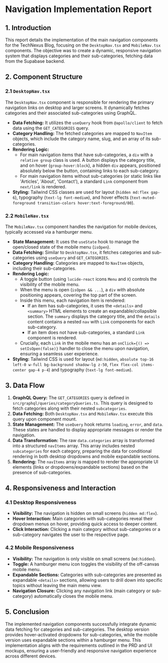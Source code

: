# Navigation Implementation Report

## 1. Introduction

This report details the implementation of the main navigation components for the TechNexus Blog, focusing on the `DesktopNav.tsx` and `MobileNav.tsx` components. The objective was to create a dynamic, responsive navigation system that displays categories and their sub-categories, fetching data from the Supabase backend.

## 2. Component Structure

### 2.1 `DesktopNav.tsx`

The `DesktopNav.tsx` component is responsible for rendering the primary navigation links on desktop and larger screens. It dynamically fetches categories and their associated sub-categories using GraphQL.

- **Data Fetching:** It utilizes the `useQuery` hook from `@apollo/client` to fetch data using the `GET_CATEGORIES` query.
- **Category Handling:** The fetched categories are mapped to `NavItem` objects, which include the category name, slug, and an array of its sub-categories.
- **Rendering Logic:**
  - For main navigation items that have sub-categories, a `div` with a `relative group` class is used. A button displays the category title, and on hover (`group-hover:block`), a hidden `div` appears, positioned absolutely below the button, containing links to each sub-category.
  - For main navigation items without sub-categories (or static links like 'Articles', 'About', 'Contact'), a standard `Link` component from `next/link` is rendered.
- **Styling:** Tailwind CSS classes are used for layout (`hidden md:flex gap-6`), typography (`text-lg font-medium`), and hover effects (`text-muted-foreground transition-colors hover:text-foreground/80`).

### 2.2 `MobileNav.tsx`

The `MobileNav.tsx` component handles the navigation for mobile devices, typically accessed via a hamburger menu.

- **State Management:** It uses the `useState` hook to manage the open/closed state of the mobile menu (`isOpen`).
- **Data Fetching:** Similar to `DesktopNav.tsx`, it fetches categories and sub-categories using `useQuery` and `GET_CATEGORIES`.
- **Category Handling:** Categories are mapped to `NavItem` objects, including their sub-categories.
- **Rendering Logic:**
  - A toggle button (using `lucide-react` icons `Menu` and `X`) controls the visibility of the mobile menu.
  - When the menu is open (`isOpen && ...`), a `div` with absolute positioning appears, covering the top part of the screen.
  - Inside this menu, each navigation item is rendered:
    - If an item has sub-categories, it uses the `<details>` and `<summary>` HTML elements to create an expandable/collapsible section. The `summary` displays the category title, and the `details` content contains a nested `nav` with `Link` components for each sub-category.
    - If an item does not have sub-categories, a standard `Link` component is rendered.
  - Crucially, each `Link` in the mobile menu has an `onClick={() => setIsOpen(false)}` handler to close the menu upon navigation, ensuring a seamless user experience.
- **Styling:** Tailwind CSS is used for layout (`md:hidden`, `absolute top-16 left-0 w-full bg-background shadow-lg z-50`, `flex flex-col items-center gap-4 p-4`) and typography (`text-lg font-medium`).

## 3. Data Flow

1. **GraphQL Query:** The `GET_CATEGORIES` query is defined in `src/graphql/queries/categoryQueries.ts`. This query is designed to fetch categories along with their nested `subcategories`.
2. **Data Fetching:** Both `DesktopNav.tsx` and `MobileNav.tsx` execute this query upon component mount.
3. **State Management:** The `useQuery` hook returns `loading`, `error`, and `data`. These states are handled to display appropriate messages or render the navigation.
4. **Data Transformation:** The raw `data.categories` array is transformed into a structured `navItems` array. This array includes nested `subcategories` for each category, preparing the data for conditional rendering in both desktop dropdowns and mobile expandable sections.
5. **Rendering:** The `navItems` array is mapped to render the appropriate UI elements (links or dropdowns/expandable sections) based on the presence of sub-categories.

## 4. Responsiveness and Interaction

### 4.1 Desktop Responsiveness

- **Visibility:** The navigation is hidden on small screens (`hidden md:flex`).
- **Hover Interaction:** Main categories with sub-categories reveal their dropdown menus on hover, providing quick access to deeper content.
- **Click Interaction:** Clicking a main category without sub-categories or a sub-category navigates the user to the respective page.

### 4.2 Mobile Responsiveness

- **Visibility:** The navigation is only visible on small screens (`md:hidden`).
- **Toggle:** A hamburger menu icon toggles the visibility of the off-canvas mobile menu.
- **Expandable Sections:** Categories with sub-categories are presented as expandable `<details>` sections, allowing users to drill down into specific topics without leaving the main menu view.
- **Navigation Closure:** Clicking any navigation link (main category or sub-category) automatically closes the mobile menu.

## 5. Conclusion

The implemented navigation components successfully integrate dynamic data fetching for categories and sub-categories. The desktop version provides hover-activated dropdowns for sub-categories, while the mobile version uses expandable sections within a hamburger menu. This implementation aligns with the requirements outlined in the PRD and UI mockups, ensuring a user-friendly and responsive navigation experience across different devices.
